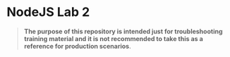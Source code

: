 # NodeJS Lab 2

> **The purpose of this repository is intended just for troubleshooting training material and it is not recommended to take this as a reference for production scenarios**.
